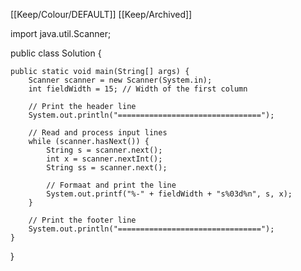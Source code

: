 [[Keep/Colour/DEFAULT]] [[Keep/Archived]] 

import java.util.Scanner;

public class Solution {

    public static void main(String[] args) {
        Scanner scanner = new Scanner(System.in);
        int fieldWidth = 15; // Width of the first column

        // Print the header line
        System.out.println("================================");

        // Read and process input lines
        while (scanner.hasNext()) {
            String s = scanner.next();
            int x = scanner.nextInt();
            String ss = scanner.next();

            // Formaat and print the line
            System.out.printf("%-" + fieldWidth + "s%03d%n", s, x);
        }

        // Print the footer line
        System.out.println("================================");
    }
}

